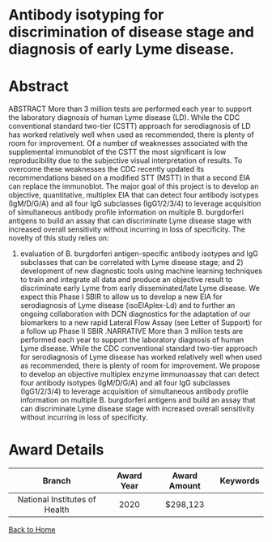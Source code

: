 
Antibody isotyping for discrimination of disease stage and diagnosis of early Lyme disease.
===========================================================================================

# Abstract


ABSTRACT
More than 3 million tests are performed each year to support the laboratory diagnosis of human Lyme
disease (LD). While the CDC conventional standard two-tier (CSTT) approach for serodiagnosis of
LD has worked relatively well when used as recommended, there is plenty of room for improvement.
Of a number of weaknesses associated with the supplemental immunoblot of the CSTT the most
significant is low reproducibility due to the subjective visual interpretation of results. To overcome
these weaknesses the CDC recently updated its recommendations based on a modified STT (MSTT)
in that a second EIA can replace the immunoblot. The major goal of this project is to develop an
objective, quantitative, multiplex EIA that can detect four antibody isotypes (IgM/D/G/A) and all four
IgG subclasses (IgG1/2/3/4) to leverage acquisition of simultaneous antibody profile information on
multiple B. burgdorferi antigens to build an assay that can discriminate Lyme disease stage with
increased overall sensitivity without incurring in loss of specificity. The novelty of this study relies on:
1) evaluation of B. burgdorferi antigen-specific antibody isotypes and IgG subclasses that can be
correlated with Lyme disease stage; and 2) development of new diagnostic tools using machine
learning techniques to train and integrate all data and produce an objective result to discriminate early
Lyme from early disseminated/late Lyme disease. We expect this Phase I SBIR to allow us to develop
a new EIA for serodiagnosis of Lyme disease (isoEIAplex-Ld) and to further an ongoing collaboration
with DCN diagnostics for the adaptation of our biomarkers to a new rapid Lateral Flow Assay (see
Letter of Support) for a follow up Phase II SBIR .NARRATIVE
More than 3 million tests are performed each year to support the laboratory diagnosis of human Lyme
disease. While the CDC conventional standard two-tier approach for serodiagnosis of Lyme disease
has worked relatively well when used as recommended, there is plenty of room for improvement. We
propose to develop an objective multiplex enzyme immunoassay that can detect four antibody
isotypes (IgM/D/G/A) and all four IgG subclasses (IgG1/2/3/4) to leverage acquisition of simultaneous
antibody profile information on multiple B. burgdorferi antigens and build an assay that can
discriminate Lyme disease stage with increased overall sensitivity without incurring in loss of
specificity.  

# Award Details

|Branch|Award Year|Award Amount|Keywords|
| :---: | :---: | :---: | :---: |
|National Institutes of Health|2020|$298,123||
  
  


[Back to Home](https://github.com/chrischow/dod_sbir_awards#2390)
